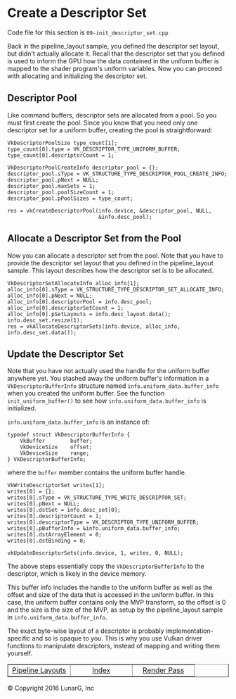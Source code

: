 # Create a Descriptor Set

<link href="../css/lg_stylesheet.css" rel="stylesheet"></link>

Code file for this section is `09-init_descriptor_set.cpp`

Back in the pipeline_layout sample, you defined the descriptor set
layout, but didn't actually allocate it.
Recall that the descriptor set that you defined is used to inform the
GPU how the data contained in the uniform buffer is mapped to
the shader program's uniform variables.
Now you can proceed with allocating and initializing the descriptor set.

## Descriptor Pool

Like command buffers, descriptor sets are allocated from a pool.
So you must first create the pool.
Since you know that you need only one descriptor set for a uniform
buffer, creating the pool is straightforward:

    VkDescriptorPoolSize type_count[1];
    type_count[0].type = VK_DESCRIPTOR_TYPE_UNIFORM_BUFFER;
    type_count[0].descriptorCount = 1;

    VkDescriptorPoolCreateInfo descriptor_pool = {};
    descriptor_pool.sType = VK_STRUCTURE_TYPE_DESCRIPTOR_POOL_CREATE_INFO;
    descriptor_pool.pNext = NULL;
    descriptor_pool.maxSets = 1;
    descriptor_pool.poolSizeCount = 1;
    descriptor_pool.pPoolSizes = type_count;

    res = vkCreateDescriptorPool(info.device, &descriptor_pool, NULL,
                                 &info.desc_pool);

## Allocate a Descriptor Set from the Pool

Now you can allocate a descriptor set from the pool.
Note that you have to provide the descriptor set layout that you defined
in the pipeline_layout sample.
This layout describes how the descriptor set is to be allocated.

    VkDescriptorSetAllocateInfo alloc_info[1];
    alloc_info[0].sType = VK_STRUCTURE_TYPE_DESCRIPTOR_SET_ALLOCATE_INFO;
    alloc_info[0].pNext = NULL;
    alloc_info[0].descriptorPool = info.desc_pool;
    alloc_info[0].descriptorSetCount = 1;
    alloc_info[0].pSetLayouts = info.desc_layout.data();
    info.desc_set.resize(1);
    res = vkAllocateDescriptorSets(info.device, alloc_info, info.desc_set.data());

## Update the Descriptor Set

Note that you have not actually used the handle for the uniform buffer anywhere yet.
You stashed away the uniform buffer's information in
a `VkDescriptorBufferInfo` structure named `info.uniform_data.buffer_info` when
you created the uniform buffer.
See the function `init_uniform_buffer()` to see how `info.uniform_data.buffer_info`
is initialized.

`info.uniform_data.buffer_info` is an instance of:

    typedef struct VkDescriptorBufferInfo {
        VkBuffer        buffer;
        VkDeviceSize    offset;
        VkDeviceSize    range;
    } VkDescriptorBufferInfo;

where the `buffer` member contains the uniform buffer handle.

    VkWriteDescriptorSet writes[1];
    writes[0] = {};
    writes[0].sType = VK_STRUCTURE_TYPE_WRITE_DESCRIPTOR_SET;
    writes[0].pNext = NULL;
    writes[0].dstSet = info.desc_set[0];
    writes[0].descriptorCount = 1;
    writes[0].descriptorType = VK_DESCRIPTOR_TYPE_UNIFORM_BUFFER;
    writes[0].pBufferInfo = &info.uniform_data.buffer_info;
    writes[0].dstArrayElement = 0;
    writes[0].dstBinding = 0;

    vkUpdateDescriptorSets(info.device, 1, writes, 0, NULL);

The above steps essentially copy the `VkDescriptorBufferInfo` to the descriptor, which
is likely in the device memory.

This buffer info includes the handle to the uniform buffer as well as the offset and size
of the data that is accessed in the uniform buffer.
In this case, the uniform buffer contains only the MVP transform, so the offset is 0
and the size is the size of the MVP, as setup by the pipeline_layout sample
in `info.uniform_data.buffer_info`.

The exact byte-wise layout of a descriptor is probably implementation-specific
and so is opaque to you.
This is why you use Vulkan driver functions to manipulate descriptors, instead of
mapping and writing them yourself.

<table border="1" width="100%">
    <tr>
        <td align="center" width="33%"><a href="08-init_pipeline_layout.html" title="Prev">Pipeline Layouts</a></td>
        <td align="center" width="33%"><a href="index.html" title="Index">Index</a></td>
        <td align="center" width="33%"><a href="10-init_render_pass.html" title="Next">Render Pass</a></td>
    </tr>
</table>
<footer>&copy; Copyright 2016 LunarG, Inc</footer>
